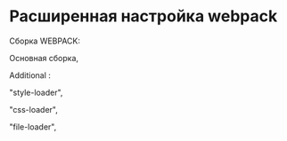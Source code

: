 # Расширенная настройка webpack

Сборка WEBPACK:

Основная сборка,

Additional :

"style-loader",

"css-loader",

"file-loader",